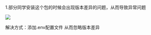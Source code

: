 1.部分同学安装这个包的时候会出现版本差异的问题，从而导致异常问题

![](C:\Users\Administrator\Desktop\版本差异问题.png)

解决方式：添加.env配置文件 从而忽略版本差异

